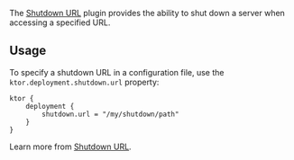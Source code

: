 
The [Shutdown URL](https://ktor.io/docs/shutdown-url.html) plugin provides the ability to shut down a server when accessing a specified URL.

## Usage

To specify a shutdown URL in a configuration file, use the `ktor.deployment.shutdown.url` property:

```
ktor {
    deployment {
        shutdown.url = "/my/shutdown/path"
    }
}
```

Learn more from [Shutdown URL](https://ktor.io/docs/shutdown-url.html).
